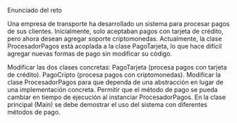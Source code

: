 Enunciado del reto

Una empresa de transporte ha desarrollado un sistema para procesar pagos de sus clientes. Inicialmente, solo aceptaban pagos con tarjeta de crédito, pero ahora desean agregar soporte criptomonedas.
Actualmente, la clase ProcesadorPagos está acoplada a la clase PagoTarjeta, lo que hace difícil agregar nuevas formas de pago sin modificar su código.

Modificar las dos clases concretas:
PagoTarjeta (procesa pagos con tarjeta de crédito).
PagoCripto (procesa pagos con criptomonedas).
Modificar la clase ProcesadorPagos para que dependa de una abstracción en lugar de una implementación concreta.
Permitir que el método de pago se pueda cambiar en tiempo de ejecución al instanciar ProcesadorPagos.
En la clase principal (Main) se debe demostrar el uso del sistema con diferentes métodos de pago.
